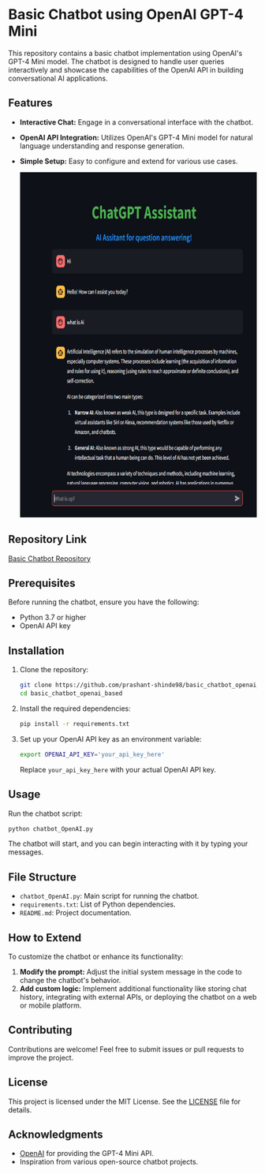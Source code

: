 # Basic Chatbot using OpenAI GPT-4 Mini

This repository contains a basic chatbot implementation using OpenAI's GPT-4 Mini model. The chatbot is designed to handle user queries interactively and showcase the capabilities of the OpenAI API in building conversational AI applications.

## Features

- **Interactive Chat:** Engage in a conversational interface with the chatbot.
- **OpenAI API Integration:** Utilizes OpenAI's GPT-4 Mini model for natural language understanding and response generation.
- **Simple Setup:** Easy to configure and extend for various use cases.


  <img src="Screenshot 2025-01-08 103556.png" alt="Example Image" width="500" height="700">


## Repository Link

[Basic Chatbot Repository](https://github.com/prashant-shinde98/basic_chatbot_openai_based)

## Prerequisites

Before running the chatbot, ensure you have the following:

- Python 3.7 or higher
- OpenAI API key

## Installation

1. Clone the repository:

   ```bash
   git clone https://github.com/prashant-shinde98/basic_chatbot_openai_based.git
   cd basic_chatbot_openai_based
   ```

2. Install the required dependencies:

   ```bash
   pip install -r requirements.txt
   ```

3. Set up your OpenAI API key as an environment variable:

   ```bash
   export OPENAI_API_KEY='your_api_key_here'
   ```

   Replace `your_api_key_here` with your actual OpenAI API key.

## Usage

Run the chatbot script:

```bash
python chatbot_OpenAI.py
```

The chatbot will start, and you can begin interacting with it by typing your messages.

## File Structure

- `chatbot_OpenAI.py`: Main script for running the chatbot.
- `requirements.txt`: List of Python dependencies.
- `README.md`: Project documentation.

## How to Extend

To customize the chatbot or enhance its functionality:

1. **Modify the prompt:** Adjust the initial system message in the code to change the chatbot's behavior.
2. **Add custom logic:** Implement additional functionality like storing chat history, integrating with external APIs, or deploying the chatbot on a web or mobile platform.

## Contributing

Contributions are welcome! Feel free to submit issues or pull requests to improve the project.

## License

This project is licensed under the MIT License. See the [LICENSE](LICENSE) file for details.

## Acknowledgments

- [OpenAI](https://openai.com) for providing the GPT-4 Mini API.
- Inspiration from various open-source chatbot projects.

